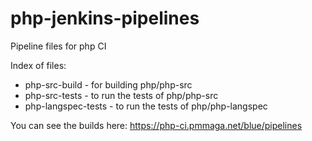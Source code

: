 # php-jenkins-pipelines
Pipeline files for php CI

Index of files:
 - php-src-build - for building php/php-src
 - php-src-tests - to run the tests of php/php-src
 - php-langspec-tests - to run the tests of php/php-langspec
 
 You can see the builds here: https://php-ci.pmmaga.net/blue/pipelines
 
